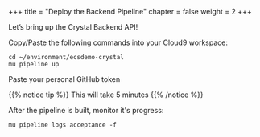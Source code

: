+++
title = "Deploy the Backend Pipeline"
chapter = false
weight = 2
+++

Let’s bring up the Crystal Backend API!

Copy/Paste the following commands into your Cloud9 workspace:

```
cd ~/environment/ecsdemo-crystal
mu pipeline up
```
Paste your personal GitHub token

{{% notice tip %}}
This will take 5 minutes
{{% /notice %}}

After the pipeline is built, monitor it's progress:
```
mu pipeline logs acceptance -f
```
